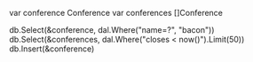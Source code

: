 

var conference Conference
var conferences []Conference

db.Select(&conference, dal.Where("name=?", "bacon"))
db.Select(&conferences, dal.Where("closes < now()").Limit(50))
db.Insert(&conference)
